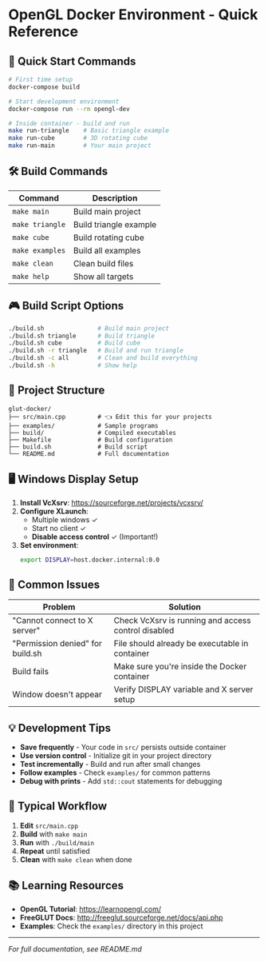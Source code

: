 # OpenGL Docker Environment - Quick Reference

## 🚀 Quick Start Commands

```bash
# First time setup
docker-compose build

# Start development environment
docker-compose run --rm opengl-dev

# Inside container - build and run
make run-triangle    # Basic triangle example
make run-cube        # 3D rotating cube
make run-main        # Your main project
```

## 🛠️ Build Commands

| Command         | Description            |
| --------------- | ---------------------- |
| `make main`     | Build main project     |
| `make triangle` | Build triangle example |
| `make cube`     | Build rotating cube    |
| `make examples` | Build all examples     |
| `make clean`    | Clean build files      |
| `make help`     | Show all targets       |

## 🎮 Build Script Options

```bash
./build.sh               # Build main project
./build.sh triangle      # Build triangle
./build.sh cube          # Build cube
./build.sh -r triangle   # Build and run triangle
./build.sh -c all        # Clean and build everything
./build.sh -h            # Show help
```

## 📁 Project Structure

```
glut-docker/
├── src/main.cpp         # 👈 Edit this for your projects
├── examples/            # Sample programs
├── build/               # Compiled executables
├── Makefile             # Build configuration
├── build.sh             # Build script
└── README.md            # Full documentation
```

## 🖥️ Windows Display Setup

1. **Install VcXsrv**: https://sourceforge.net/projects/vcxsrv/
2. **Configure XLaunch**:
   - Multiple windows ✓
   - Start no client ✓
   - **Disable access control** ✓ (Important!)
3. **Set environment**:
   ```bash
   export DISPLAY=host.docker.internal:0.0
   ```

## 🐛 Common Issues

| Problem                          | Solution                                            |
| -------------------------------- | --------------------------------------------------- |
| "Cannot connect to X server"     | Check VcXsrv is running and access control disabled |
| "Permission denied" for build.sh | File should already be executable in container      |
| Build fails                      | Make sure you're inside the Docker container        |
| Window doesn't appear            | Verify DISPLAY variable and X server setup          |

## 💡 Development Tips

- **Save frequently** - Your code in `src/` persists outside container
- **Use version control** - Initialize git in your project directory
- **Test incrementally** - Build and run after small changes
- **Follow examples** - Check `examples/` for common patterns
- **Debug with prints** - Add `std::cout` statements for debugging

## 🔄 Typical Workflow

1. **Edit** `src/main.cpp`
2. **Build** with `make main`
3. **Run** with `./build/main`
4. **Repeat** until satisfied
5. **Clean** with `make clean` when done

## 📚 Learning Resources

- **OpenGL Tutorial**: https://learnopengl.com/
- **FreeGLUT Docs**: http://freeglut.sourceforge.net/docs/api.php
- **Examples**: Check the `examples/` directory in this project

---

_For full documentation, see README.md_
